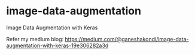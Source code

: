 # image-data-augmentation
Image Data Augmentation with Keras

Refer my medium blog:
https://medium.com/@ganeshakondi/image-data-augmentation-with-keras-19e306282a3d
